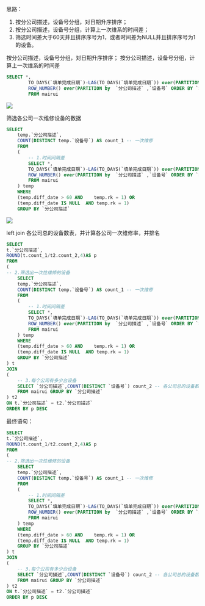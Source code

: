 思路：

1. 按分公司描述，设备号分组，对日期升序排序；
2. 按分公司描述，设备号分组，计算上一次维系的时间差；
3. 筛选时间差大于60天并且排序序号为1，或者时间差为NULL并且排序序号为1的设备。

按分公司描述，设备号分组，对日期升序排序；
按分公司描述，设备号分组，计算上一次维系的时间差

```sql
SELECT *,
		TO_DAYS(`填单完成日期`)-LAG(TO_DAYS(`填单完成日期`)) over(PARTITION by  `分公司描述` ,`设备号` ORDER BY `填单完成日期`) AS diff_date, -- 与上次维修的时间差
		ROW_NUMBER() over(PARTITION by  `分公司描述` ,`设备号` ORDER BY `填单完成日期` DESC,`填单完成时间` DESC) AS rk  -- 按日期排名
		FROM mairui
```

![](E:\00GitWorkware\SQL\01迈瑞面试题\Picture\1.时间差与按日期排序.png)

筛选各公司一次维修设备的数据

```sql
SELECT 
	temp.`分公司描述`, 
	COUNT(DISTINCT temp.`设备号`) AS count_1 -- 一次维修
	FROM
	(
		-- 1.时间间隔差
		SELECT *,
		TO_DAYS(`填单完成日期`)-LAG(TO_DAYS(`填单完成日期`)) over(PARTITION by  `分公司描述` ,`设备号` ORDER BY `填单完成日期`) AS diff_date, -- 与上次维修的时间差
		ROW_NUMBER() over(PARTITION by  `分公司描述` ,`设备号` ORDER BY `填单完成日期` DESC,`填单完成时间` DESC) AS rk  -- 按日期排名
		FROM mairui
	) temp 
	WHERE 
	(temp.diff_date > 60 AND 	temp.rk = 1) OR
	(temp.diff_date IS NULL  AND temp.rk = 1)
	GROUP BY `分公司描述`
```

![](E:\00GitWorkware\SQL\01迈瑞面试题\Picture\2.各公司符合条件的一次维修数据.png)

left join 各公司总的设备数表，并计算各公司一次维修率，并排名

```sql
SELECT 
t.`分公司描述`,
ROUND(t.count_1/t2.count_2,4)AS p 
FROM 
(
-- 2.筛选出一次性维修的设备
	SELECT 
	temp.`分公司描述`, 
	COUNT(DISTINCT temp.`设备号`) AS count_1 -- 一次维修
	FROM
	(
		-- 1.时间间隔差
		SELECT *,
		TO_DAYS(`填单完成日期`)-LAG(TO_DAYS(`填单完成日期`)) over(PARTITION by  `分公司描述` ,`设备号` ORDER BY `填单完成日期`) AS diff_date, -- 与上次维修的时间差
		ROW_NUMBER() over(PARTITION by  `分公司描述` ,`设备号` ORDER BY `填单完成日期` DESC,`填单完成时间` DESC) AS rk  -- 按日期排名
		FROM mairui
	) temp 
	WHERE 
	(temp.diff_date > 60 AND 	temp.rk = 1) OR
	(temp.diff_date IS NULL  AND temp.rk = 1)
	GROUP BY `分公司描述`
) t 
JOIN 
(
	-- 3.每个公司有多少台设备
	SELECT `分公司描述`,COUNT(DISTINCT `设备号`) count_2 -- 各公司总的设备数
	FROM mairui GROUP BY `分公司描述`
) t2
ON t.`分公司描述` = t2.`分公司描述`
ORDER BY p DESC
```

最终语句：

```sql
SELECT 
t.`分公司描述`,
ROUND(t.count_1/t2.count_2,4)AS p 
FROM 
(
-- 2.筛选出一次性维修的设备
	SELECT 
	temp.`分公司描述`, 
	COUNT(DISTINCT temp.`设备号`) AS count_1 -- 一次维修
	FROM
	(
		-- 1.时间间隔差
		SELECT *,
		TO_DAYS(`填单完成日期`)-LAG(TO_DAYS(`填单完成日期`)) over(PARTITION by  `分公司描述` ,`设备号` ORDER BY `填单完成日期`) AS diff_date, -- 与上次维修的时间差
		ROW_NUMBER() over(PARTITION by  `分公司描述` ,`设备号` ORDER BY `填单完成日期` DESC,`填单完成时间` DESC) AS rk  -- 按日期排名
		FROM mairui
	) temp 
	WHERE 
	(temp.diff_date > 60 AND 	temp.rk = 1) OR
	(temp.diff_date IS NULL  AND temp.rk = 1)
	GROUP BY `分公司描述`
) t 
JOIN 
(
	-- 3.每个公司有多少台设备
	SELECT `分公司描述`,COUNT(DISTINCT `设备号`) count_2 -- 各公司总的设备数
	FROM mairui GROUP BY `分公司描述`
) t2
ON t.`分公司描述` = t2.`分公司描述`
ORDER BY p DESC
```

